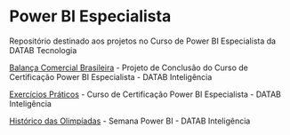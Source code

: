 # Power BI Especialista
Repositório destinado aos projetos no Curso de Power BI Especialista da DATAB Tecnologia

<a href="https://app.powerbi.com/view?r=eyJrIjoiZjEwMTAwODktODczYi00YTJhLTljOTAtMThhNGYxZWM0NDExIiwidCI6IjgxM2Q2YTc4LWNhZDUtNDNmYy05Y2QyLTU0M2Q0ZjU3MTdmZiJ9&pageName=ReportSection">Balança Comercial Brasileira</a> - Projeto de Conclusão do Curso de Certificação Power BI Especialista - DATAB Inteligência

<a href="https://app.powerbi.com/reportEmbed?reportId=0b1b348f-eb50-4d0d-857f-6db9fedbcb7a&autoAuth=true&ctid=813d6a78-cad5-43fc-9cd2-543d4f5717ff&config=eyJjbHVzdGVyVXJsIjoiaHR0cHM6Ly93YWJpLWJyYXppbC1zb3V0aC1iLXByaW1hcnktcmVkaXJlY3QuYW5hbHlzaXMud2luZG93cy5uZXQvIn0%3D">Exercícios Práticos</a> - Curso de Certificação Power BI Especialista - DATAB Inteligência

<a href="https://app.powerbi.com/view?r=eyJrIjoiOTAyYmNmMjItMzc4OC00ZjE5LTkyN2ItZTQ0ODBkZTQzMjdiIiwidCI6IjgxM2Q2YTc4LWNhZDUtNDNmYy05Y2QyLTU0M2Q0ZjU3MTdmZiJ9">Histórico das Olimpíadas</a> - Semana Power BI - DATAB Inteligência

